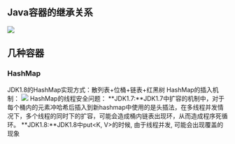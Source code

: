 ## Java容器的继承关系
![](https://i.loli.net/2021/04/19/brRxtg9XBWcADYu.gif)
## 几种容器
### HashMap
JDK1.8的HashMap实现方式：散列表+位桶+链表+红黑树
HashMap的插入机制：
![](https://i.loli.net/2021/04/19/8PzsSnhkoGEDcr4.png)
HashMap的线程安全问题：
**JDK1.7:**JDK1.7中扩容的机制中，对于每个桶内的元素冲哈希后插入到新hashmap中使用的是头插法，在多线程并发情况下，多个线程的同时下的扩容，可能会造成桶内链表出现环，从而造成程序死循环。
**JDK1.8:**JDK1.8中put<K, V>的时候, 由于线程并发, 可能会出现覆盖的现象



